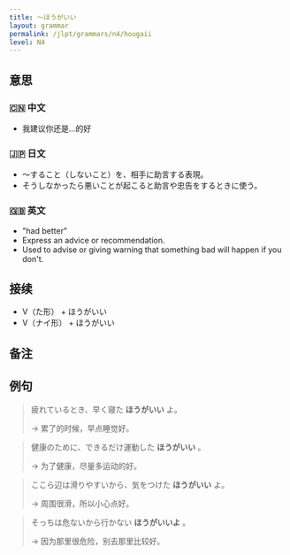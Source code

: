 ```yaml
---
title: 〜ほうがいい
layout: grammar
permalink: /jlpt/grammars/n4/hougaii
level: N4
---
```


## 意思

### 🇨🇳 中文

- 我建议你还是…的好

### 🇯🇵 日文

- 〜すること（しないこと）を、相手に助言する表現。
- そうしなかったら悪いことが起こると助言や忠告をするときに使う。

### 🇬🇧 英文

- "had better"
- Express an advice or recommendation.
- Used to advise or giving warning that something bad will happen if you don't.

## 接续

- V（た形） + ほうがいい
- V（ナイ形） + ほうがいい

## 备注


## 例句

> 疲れているとき、早く寝た **ほうがいい** よ。
>
> → 累了的时候，早点睡觉好。

> 健康のために、できるだけ運動した **ほうがいい** 。
>
> → 为了健康，尽量多运动的好。

> ここら辺は滑りやすいから、気をつけた **ほうがいい** よ。
>
> → 周围很滑，所以小心点好。

> そっちは危ないから行かない **ほうがいいよ** 。
>
> → 因为那里很危险，别去那里比较好。

